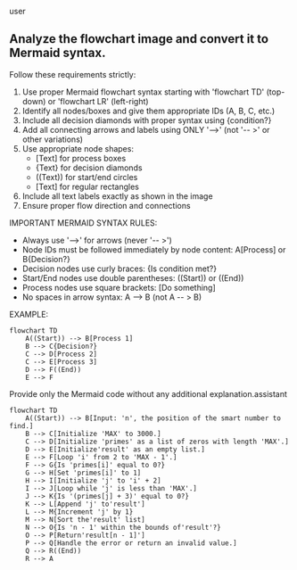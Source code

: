 user

## Analyze the flowchart image and convert it to Mermaid syntax.

Follow these requirements strictly:

1. Use proper Mermaid flowchart syntax starting with 'flowchart TD' (top-down) or 'flowchart LR' (left-right)
2. Identify all nodes/boxes and give them appropriate IDs (A, B, C, etc.)
3. Include all decision diamonds with proper syntax using {condition?}
4. Add all connecting arrows and labels using ONLY '-->' (not '-- >' or other variations)
5. Use appropriate node shapes:
   - [Text] for process boxes
   - {Text} for decision diamonds  
   - ((Text)) for start/end circles
   - [Text] for regular rectangles
6. Include all text labels exactly as shown in the image
7. Ensure proper flow direction and connections

IMPORTANT MERMAID SYNTAX RULES:
- Always use '-->' for arrows (never '-- >')
- Node IDs must be followed immediately by node content: A[Process] or B{Decision?}
- Decision nodes use curly braces: {Is condition met?}
- Start/End nodes use double parentheses: ((Start)) or ((End))
- Process nodes use square brackets: [Do something]
- No spaces in arrow syntax: A --> B (not A -- > B)

EXAMPLE:
```mermaid
flowchart TD
    A((Start)) --> B[Process 1]
    B --> C{Decision?}
    C --> D[Process 2]
    C --> E[Process 3]
    D --> F((End))
    E --> F
```

Provide only the Mermaid code without any additional explanation.assistant

```mermaid
flowchart TD
    A((Start)) --> B[Input: 'n', the position of the smart number to find.]
    B --> C[Initialize 'MAX' to 3000.]
    C --> D[Initialize 'primes' as a list of zeros with length 'MAX'.]
    D --> E[Initialize'result' as an empty list.]
    E --> F[Loop 'i' from 2 to 'MAX - 1'.]
    F --> G{Is 'primes[i]' equal to 0?}
    G --> H[Set 'primes[i]' to 1]
    H --> I[Initialize 'j' to 'i' + 2]
    I --> J[Loop while 'j' is less than 'MAX'.]
    J --> K{Is '(primes[j] + 3)' equal to 0?}
    K --> L[Append 'j' to'result']
    L --> M{Increment 'j' by 1}
    M --> N[Sort the'result' list]
    N --> O{Is 'n - 1' within the bounds of'result'?}
    O --> P[Return'result[n - 1]']
    P --> Q[Handle the error or return an invalid value.]
    Q --> R((End))
    R --> A
```
